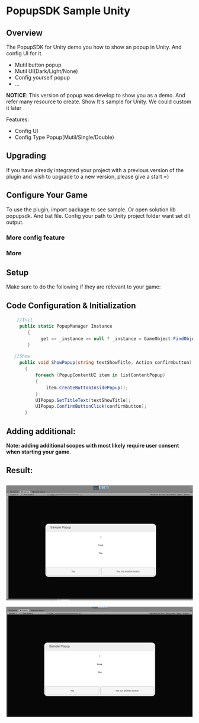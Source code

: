 # PopupSDK Sample Unity
 
 
## Overview

The PopupSDK for Unity demo you how to show an popup in Unity. And config UI for it.
 


* Mutil button popup
* Mutil UI(Dark/Light/None)
* Config yourself popup
* ...
 


__NOTICE__: This version of popup was develop to show you as a demo. And refer many resource to create. Show It's sample for Unity. We could custom it later
 
 

Features:

* Config UI
* Config Type Popup(Mutil/Single/Double)

 

## Upgrading

If you have already integrated your project with a previous version of the
plugin and wish to upgrade to a new version, please give a start =) 

## Configure Your Game

To use the plugin, import package to see sample. Or open solution lib popupsdk. And bat file. Config your path to Unity project folder want set dll output.

 

### More config feature

 

### More

 

## Setup  

Make sure to do the following if they are relevant to your game:

 

 
## Code Configuration & Initialization   

 
```csharp
    //Init
     public static PopupManager Instance
        {
             get => _instance == null ? _instance = GameObject.FindObjectOfType<PopupManager>() : _instance;
        }
```

 ```csharp
    //Show
      public void ShowPopup(string textShowTitle, Action confirmbutton)
        {
            foreach (PopupContentUI item in listContentPopup)
            {
                item.CreateButtonInsidePopup();
            }
            UIPopup.SetTitleText(textShowTitle);
            UIPopup.ConfirmButtonClick(confirmbutton);
        }
```


## Adding additional:

 
  __Note: adding additional scopes with most likely require user consent when
starting your game__.

## Result:
![Image](image.png)
 
![Image2](mutil.png)
